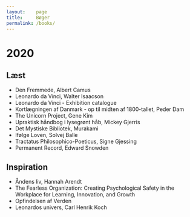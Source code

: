 ```yaml
---
layout:    page
title:     Bøger
permalink: /books/
---
```


# 2020

## Læst

* Den Fremmede, Albert Camus
* Leonardo da Vinci, Walter Isaacson
* Leonardo da Vinci - Exhibition catalogue
* Kortlægningen af Danmark - op til midten af 1800-tallet, Peder Dam
* The Unicorn Project, Gene Kim
* Upraktisk håndbog i lysegrønt håb, Mickey Gjerris
* Det Mystiske Bibliotek, Murakami
* Ifølge Loven, Solvej Balle
* Tractatus Philosophico-Poeticus, Signe Gjessing
* Permanent Record, Edward Snowden

## Inspiration

* Åndens liv, Hannah Arendt
* The Fearless Organization: Creating Psychological Safety in the Workplace for Learning, Innovation, and Growth
* Opfindelsen af Verden
* Leonardos univers, Carl Henrik Koch
